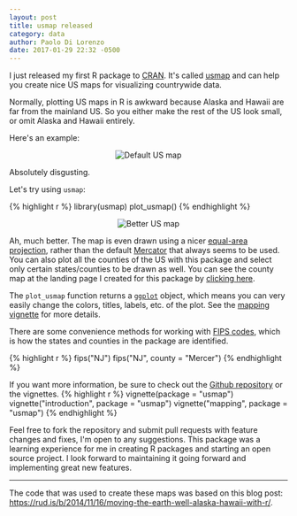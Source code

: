 ```yaml
---
layout: post
title: usmap released
category: data
author: Paolo Di Lorenzo
date: 2017-01-29 22:32 -0500
---
```


I just released my first R package to <a href="http://cran.r-project.org" target="_blank">CRAN</a>. It's called <a href="http://cran.r-project.org/package=usmap" target="_blank">usmap</a> and can help you create nice US maps for visualizing countrywide data. 

Normally, plotting US maps in R is awkward because Alaska and Hawaii are far from the mainland US. So you either make the rest of the US look small, or omit Alaska and Hawaii entirely.

Here's an example: <br>

<center><img src="{{ site.url }}/images/ugly-usmap.png" alt="Default US map"></center>

Absolutely disgusting.

Let's try using `usmap`:

{% highlight r %}
    library(usmap)
    plot_usmap()
{% endhighlight %}

<center><img src="{{ site.url }}/images/nice-usmap.png" alt="Better US map"></center>

Ah, much better. The map is even drawn using a nicer <a href="https://en.wikipedia.org/wiki/Albers_projection" target="_blank">equal-area projection</a>, rather than the default <a href="https://en.wikipedia.org/wiki/Mercator_projection" target="_blank">Mercator</a> that always seems to be used. You can also plot all the counties of the US with this package and select only certain states/counties to be drawn as well. You can see the county map at the landing page I created for this package by <a href="{{ site.url }}/pkgs/usmap">clicking here</a>.

The `plot_usmap` function returns a <a href="https://github.com/tidyverse/ggplot2" target="_blank">`ggplot`</a> object, which means you can very easily change the colors, titles, labels, etc. of the plot. See the <a href="https://cran.r-project.org/web/packages/usmap/vignettes/mapping.html" target="_blank">mapping vignette</a> for more details.

There are some convenience methods for working with <a href="https://en.wikipedia.org/wiki/FIPS_county_code" target="_blank">FIPS codes</a>, which is how the states and counties in the package are identified.

{% highlight r %}
    fips("NJ")
    fips("NJ", county = "Mercer")
{% endhighlight %}

If you want more information, be sure to check out the <a href="http://github.com/pdil/usmap" target="_blank">Github repository</a> or the vignettes.
{% highlight r %}
    vignette(package = "usmap")
    vignette("introduction", package = "usmap")
    vignette("mapping", package = "usmap")
{% endhighlight %}

Feel free to fork the repository and submit pull requests with feature changes and fixes, I'm open to any suggestions. This package was a learning experience for me in creating R packages and starting an open source project. I look forward to maintaining it going forward and implementing great new features.

<hr>

The code that was used to create these maps was based on this blog post: <a href="https://rud.is/b/2014/11/16/moving-the-earth-well-alaska-hawaii-with-r/" target="_blank">https://rud.is/b/2014/11/16/moving-the-earth-well-alaska-hawaii-with-r/</a>.
